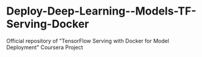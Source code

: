 # Deploy-Deep-Learning--Models-TF-Serving-Docker
Official repository of "TensorFlow Serving with Docker for Model Deployment" Coursera Project
